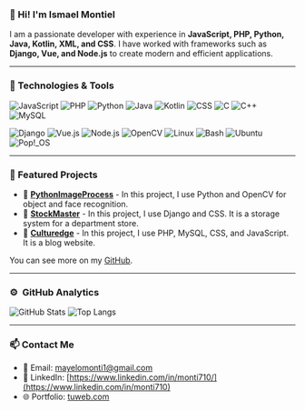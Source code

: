 ### 👋 Hi! I'm Ismael Montiel
I am a passionate developer with experience in **JavaScript, PHP, Python, Java, Kotlin, XML, and CSS**. I have worked with frameworks such as **Django, Vue, and Node.js** to create modern and efficient applications.

---

### 🚀 Technologies & Tools

![JavaScript](https://img.shields.io/badge/JavaScript-F7DF1E?style=for-the-badge&logo=javascript&logoColor=black)
![PHP](https://img.shields.io/badge/PHP-777BB4?style=for-the-badge&logo=php&logoColor=white)
![Python](https://img.shields.io/badge/Python-3776AB?style=for-the-badge&logo=python&logoColor=white)
![Java](https://img.shields.io/badge/Java-007396?style=for-the-badge&logo=java&logoColor=white)
![Kotlin](https://img.shields.io/badge/Kotlin-0095D5?style=for-the-badge&logo=kotlin&logoColor=white)
![CSS](https://img.shields.io/badge/CSS-1572B6?style=for-the-badge&logo=css3&logoColor=white)
![C](https://img.shields.io/badge/c-%2300599C.svg?style=for-the-badge&logo=c&logoColor=white)
![C++](https://img.shields.io/badge/c++-%2300599C.svg?style=for-the-badge&logo=c%2B%2B&logoColor=white)
![MySQL](https://img.shields.io/badge/mysql-4479A1.svg?style=for-the-badge&logo=mysql&logoColor=white)

![Django](https://img.shields.io/badge/Django-092E20?style=for-the-badge&logo=django&logoColor=white)
![Vue.js](https://img.shields.io/badge/Vue.js-4FC08D?style=for-the-badge&logo=vue.js&logoColor=white)
![Node.js](https://img.shields.io/badge/Node.js-339933?style=for-the-badge&logo=node.js&logoColor=white)
![OpenCV](https://img.shields.io/badge/opencv-%23white.svg?style=for-the-badge&logo=opencv&logoColor=white)
![Linux](https://img.shields.io/badge/Linux-FCC624?style=for-the-badge&logo=linux&logoColor=black)
![Bash](https://img.shields.io/badge/Shell_Script-121011?style=for-the-badge&logo=gnu-bash&logoColor=white)
![Ubuntu](https://img.shields.io/badge/Ubuntu-E95420?style=for-the-badge&logo=ubuntu&logoColor=white)
![Pop!_OS](https://img.shields.io/badge/Pop!_OS-48B9C7?style=for-the-badge&logo=popos&logoColor=white)

---

### 📌 Featured Projects
- 🔹 **[PythonImageProcess]([#](https://github.com/Monti710/PythonImageProcess))** - In this project, I use Python and OpenCV for object and face recognition.
- 🔹 **[StockMaster](#https://github.com/Monti710/StockMaster)** - In this project, I use Django and CSS. It is a storage system for a department store.
- 🔹 **[Culturedge](#https://github.com/Monti710/Culturedge)** - In this project, I use PHP, MySQL, CSS, and JavaScript. It is a blog website.

You can see more on my [GitHub](https://github.com/Monti710).

---

### ⚙️ &nbsp;GitHub Analytics

![GitHub Stats](https://github-readme-stats.vercel.app/api?username=Monti710&show_icons=true&theme=radical)
![Top Langs](https://github-readme-stats.vercel.app/api/top-langs/?username=""&layout=compact&theme=radical)

---

### 📫 Contact Me
- 📩 Email: [mayelomonti1@gmail.com](mailto:mayelomonti1@gmail.com)
- 💼 LinkedIn: [https://www.linkedin.com/in/monti710/](https://www.linkedin.com/in/monti710)
- 🌐 Portfolio: [tuweb.com](https://tuweb.com)
